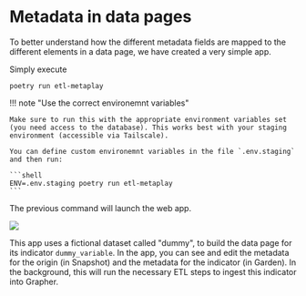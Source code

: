 # Metadata in data pages
To better understand how the different metadata fields are mapped to the different elements in a data page, we have created a very simple app.

Simply execute

```shell
poetry run etl-metaplay
```

!!! note "Use the correct environemnt variables"

    Make sure to run this with the appropriate environment variables set (you need access to the database). This works best with your staging environment (accessible via Tailscale).

    You can define custom environemnt variables in the file `.env.staging` and then run:

    ```shell
    ENV=.env.staging poetry run etl-metaplay
    ```


The previous command will launch the web app.


![](../assets/metaplay-short.gif)


This app uses a fictional dataset called "dummy", to build the data page for its indicator `dummy_variable`. In the app, you can see and edit the metadata for the origin (in Snapshot) and the metadata for the indicator (in Garden). In the background, this will run the necessary ETL steps to ingest this indicator into Grapher.

